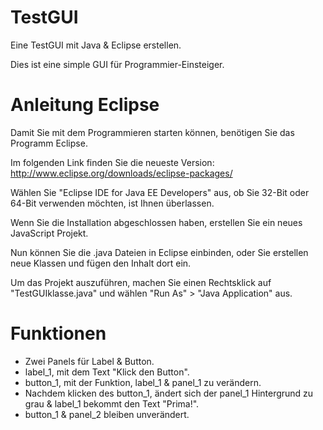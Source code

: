 # TestGUI

Eine TestGUI mit Java & Eclipse erstellen.

Dies ist eine simple GUI für Programmier-Einsteiger.

# Anleitung Eclipse

Damit Sie mit dem Programmieren starten können, benötigen Sie das Programm Eclipse.

Im folgenden Link finden Sie die neueste Version: http://www.eclipse.org/downloads/eclipse-packages/

Wählen Sie "Eclipse IDE for Java EE Developers" aus, ob Sie 32-Bit oder 64-Bit verwenden möchten, ist Ihnen überlassen.

Wenn Sie die Installation abgeschlossen haben, erstellen Sie ein neues JavaScript Projekt.

Nun können Sie die .java Dateien in Eclipse einbinden, oder Sie erstellen neue Klassen und fügen den Inhalt dort ein.

Um das Projekt auszuführen, machen Sie einen Rechtsklick auf "TestGUIklasse.java" und wählen "Run As" > "Java Application" aus.

# Funktionen

- Zwei Panels für Label & Button.
- label_1, mit dem Text "Klick den Button".
- button_1, mit der Funktion, label_1 & panel_1 zu verändern.
- Nachdem klicken des button_1, ändert sich der panel_1 Hintergrund zu grau & label_1 bekommt den Text "Prima!".
- button_1 & panel_2 bleiben unverändert.
